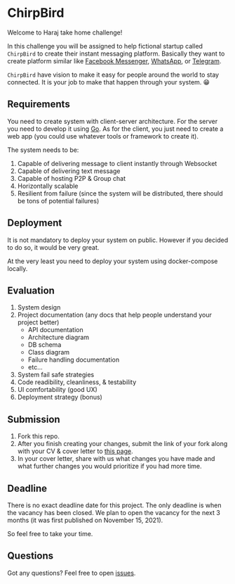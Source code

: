 # ChirpBird

Welcome to Haraj take home challenge!

In this challenge you will be assigned to help fictional startup called `ChirpBird` to create their instant messaging platform. Basically they want to create platform similar like [Facebook Messenger](https://www.messenger.com/), [WhatsApp](https://www.whatsapp.com/), or [Telegram](https://telegram.org/).

`ChirpBird` have vision to make it easy for people around the world to stay connected. It is your job to make that happen through your system. 😁

## Requirements

You need to create system with client-server architecture. For the server you need to develop it using [Go](https://golang.org/). As for the client, you just need to create a web app (you could use whatever tools or framework to create it).

The system needs to be:

1. Capable of delivering message to client instantly through Websocket
2. Capable of delivering text message
3. Capable of hosting P2P & Group chat
4. Horizontally scalable
5. Resilient from failure (since the system will be distributed, there should be tons of potential failures)

## Deployment

It is not mandatory to deploy your system on public. However if you decided to do so, it would be very great. 

At the very least you need to deploy your system using docker-compose locally.

## Evaluation

1. System design
2. Project documentation (any docs that help people understand your project better)
    - API documentation
    - Architecture diagram
    - DB schema
    - Class diagram
    - Failure handling documentation
    - etc...
3. System fail safe strategies
4. Code readibility, cleanliness, & testability
5. UI comfortability (good UX)
6. Deployment strategy (bonus)

## Submission

1. Fork this repo.
2. After you finish creating your changes, submit the link of your fork along with your CV & cover letter to [this page](https://stackoverflow.com/jobs/558729?so_medium=Talent&so_source=Talent).
3. In your cover letter, share with us what changes you have made and what further changes you would prioritize if you had more time.

## Deadline

There is no exact deadline date for this project. The only deadline is when the vacancy has been closed. We plan to open the vacancy for the next 3 months (it was first published on November 15, 2021).

So feel free to take your time.

## Questions

Got any questions? Feel free to open [issues](https://github.com/riandyrn/chirpbird/issues).